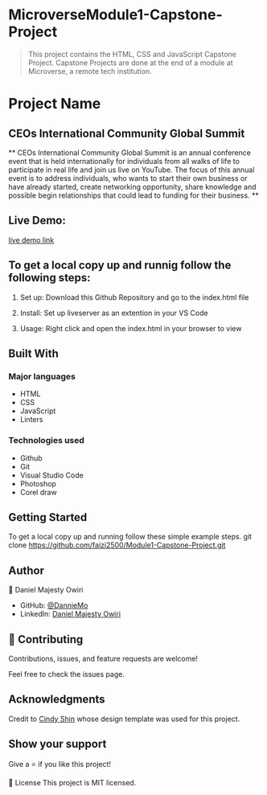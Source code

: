 # MicroverseModule1-Capstone-Project

> This project contains the HTML, CSS and JavaScript Capstone Project. Capstone Projects are done at the end of a module at Microverse, a remote tech institution.


# Project Name
## CEOs International Community Global Summit

** CEOs International Community Global Summit is an annual conference event that is held internationally for individuals from all walks of life to participate in real life and join us live on YouTube. The focus of this annual event is to address individuals, who wants to start their own business or have already started, create networking opportunity, share knowledge and possible begin relationships that could lead to funding for their business. ** 

## Live Demo:  
[live demo link](https://danniemo.github.io/Portfolio-Website/)

## To get a local copy up and runnig follow the following steps:

1. Set up:
   Download this Github Repository and go to the index.html file

2. Install:
   Set up liveserver as an extention in your VS Code

3. Usage:
   Right click and open the index.html in your browser to view


## Built With
### Major languages
- HTML
- CSS
- JavaScript
- Linters

### Technologies used
- Github
- Git
- Visual Studio Code
- Photoshop
- Corel draw

## Getting Started
To get a local copy up and running follow these simple example steps.
git clone https://github.com/faizi2500/Module1-Capstone-Project.git


## Author
👤 Daniel Majesty Owiri

- GitHub: [@DannieMo](https://github.com/DannieMo)
- LinkedIn: [Daniel Majesty Owiri](linkedin.com/in/daniel-majesty-owiri-85175616b)

## 🤝 Contributing
Contributions, issues, and feature requests are welcome!

Feel free to check the issues page.

## Acknowledgments

Credit to [Cindy Shin](https://www.behance.net/gallery/29845175/CC-Global-Summit-2015) whose design template was used for this project.

## Show your support
Give a ⭐️ if you like this project!

📝 License
This project is MIT licensed.
